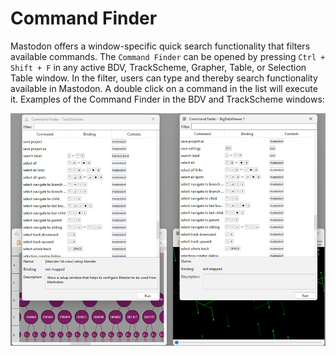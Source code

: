# Command Finder

Mastodon offers a window-specific quick search functionality that filters available commands.
The `Command Finder` can be opened by pressing `Ctrl + Shift + F` in any active BDV, TrackScheme, Grapher, Table, or
Selection Table window. In the filter, users can type and thereby search functionality available in Mastodon. A double
click on a command in the list will execute it.
Examples of the Command Finder in the BDV and TrackScheme windows:

![command_finder.png](../imgs/command_finder.png)

